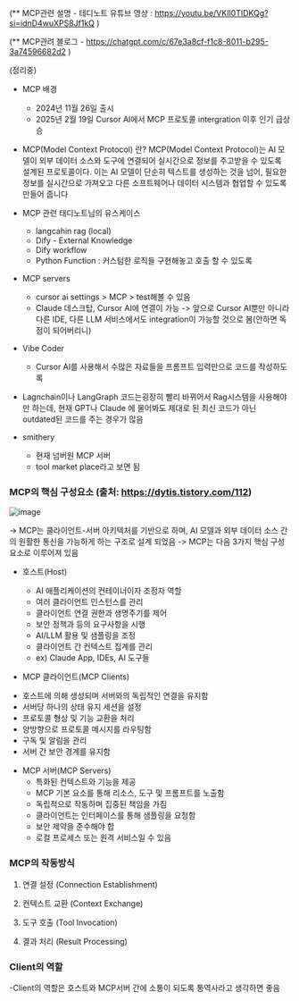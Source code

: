 (** MCP관련 설명 - 테디노트 유튜브 영상 : https://youtu.be/VKIl0TIDKQg?si=idnD4wuXPS8Jf1kQ )

(** MCP관려 블로그 - https://chatgpt.com/c/67e3a8cf-f1c8-8011-b295-3a74596682d2 ) 


(정리중)

* MCP 배경 
  - 2024년 11월 26일 출시 
  - 2025년 2월 19일 Cursor AI에서 MCP 프로토콜 intergration 이후 인기 급상승


* MCP(Model Context Protocol) 란?
  MCP(Model Context Protocol)는 AI 모델이 외부 데이터 소스와 도구에 연결되어 실시간으로 정보를 주고받을 수 있도록 설계된 프로토콜이다. 이는 AI 모델이 단순히 텍스트를 생성하는 것을 넘어, 필요한 정보를 실시간으로 가져오고 다른 소프트웨어나 데이터 시스템과 협업할 수 있도록 만들어 줍니다


* MCP 관련 태디노트님의 유스케이스 
  - langcahin rag (local) 
  - Dify - External Knowledge
  - Dify workflow
  - Python Function : 커스텀한 로직들 구현해놓고 호출 할 수 있도록 


* MCP servers 
  - cursor ai settings > MCP > test해볼 수 있음 
  - Claude 데스크탑, Cursor AI에 연결이 가능
    -> 앞으로 Cursor AI뿐만 아니라 다른 IDE, 다른 LLM 서비스에서도 integration이 가능할 것으로 봄(안하면 독점이 되어버리니)


* Vibe Coder
  - Cursor AI를 사용해서 수많은 자료들을 프롬프트 입력만으로 코드를 작성하도록 


* Lagnchain이나 LangGraph 코드는굉장히 빨리 바뀌어서 Rag시스템을 사용해야만 하는데, 현재 GPT나 Claude 에 물어봐도 제대로 된 최신 코드가 아닌 outdated된 코드를 주는 경우가 많음


* smithery 
  - 현재 넘버원 MCP 서버
  - tool market place라고 보면 됨


### MCP의 핵심 구성요소 (출처: https://dytis.tistory.com/112)
![image](https://github.com/user-attachments/assets/558f3cf1-5c53-4ac9-a6b8-bad8495b626d)

-> MCP는 클라이언트-서버 아키텍처를 기반으로 하며, AI 모델과 외부 데이터 소스 간의 원활한 통신을 가능하게 하는 구조로 설계 되었음 
-> MCP는 다음 3가지 핵심 구성 요소로 이루어져 있음 

* 호스트(Host)
  - AI 애플리케이션의 컨테이너이자 조정자 역할
  - 여러 클라이언트 인스턴스를 관리
  - 클라이언트 연결 권한과 생명주기를 제어
  - 보안 정책과 등의 요구사항을 시행
  - AI/LLM 활용 및 샘플링을 조정
  - 클라이언트 간 컨텍스트 집계를 관리
  - ex) Claude App, IDEs, AI 도구들

*  MCP 클라이언트(MCP Clients)
  - 호스트에 의해 생성되며 서버와의 독립적인 연결을 유지함
  - 서버당 하나의 상태 유지 세션을 설정
  - 프로토콜 형상 및 기능 교환을 처리
  - 양방향으로 프로토콜 메시지를 라우팅함
  - 구독 및 알림을 관리
  - 서버 간 보안 경계를 유지함

* MCP 서버(MCP Servers)
  - 특화된 컨텍스트와 기능을 제공
  - MCP 기본 요소를 통해 리소스, 도구 및 프롬프트를 노출함
  - 독립적으로 작동하며 집중된 책임을 가짐
  - 클라이언트는 인터페이스를 통해 샘플링을 요청함
  - 보안 제약을 준수해야 합
  - 로컬 프로세스 또는 원격 서비스일 수 있음


### MCP의 작동방식 
1) 연결 설정 (Connection Establishment)
 
2) 컨텍스트 교환 (Context Exchange)

3) 도구 호출 (Tool Invocation)

4) 결과 처리 (Result Processing)
   

### Client의 역할 
-Client의 역할은 호스트와 MCP서버 간에 소통이 되도록 통역사라고 생각하면 좋음 

